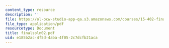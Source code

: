 ```yaml
---
content_type: resource
description: ''
file: https://ol-ocw-studio-app-qa.s3.amazonaws.com/courses/15-402-finance-theory-ii-spring-2003/e185b2ac4f5d4aba4f052c7dcfb21aca_finalsoln02.pdf
file_type: application/pdf
resourcetype: Document
title: finalsoln02.pdf
uid: e185b2ac-4f5d-4aba-4f05-2c7dcfb21aca
---
```

